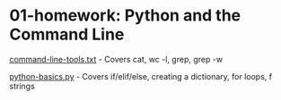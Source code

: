 # 01-homework: Python and the Command Line

[command-line-tools.txt](https://github.com/ilenapeng/foundations/blob/main/01-homework/command-line-tools.txt) - Covers cat, wc -l, grep, grep -w

[python-basics.py](https://github.com/ilenapeng/foundations/blob/main/01-homework/python-basics.py) - Covers if/elif/else, creating a dictionary, for loops, f strings

